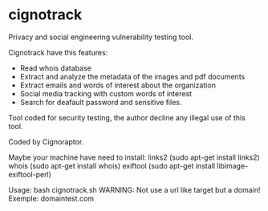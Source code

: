 # cignotrack

Privacy and social engineering vulnerability testing tool.

Cignotrack have this features:

- Read whois database
- Extract and analyze the metadata of the images and pdf documents
- Extract emails and words of interest about the organization
- Social media tracking with custom words of interest
- Search for deafault password and sensitive files.

Tool coded for security testing, the author decline any illegal use of this tool.

Coded by Cignoraptor.

Maybe your machine have need to install: 
links2 (sudo apt-get install links2) 
whois (sudo apt-get install whois)
exiftool (sudo apt-get install libimage-exiftool-perl)

Usage: bash cignotrack.sh   WARNING: Not use a url like target but a domain!
Exemple: domaintest.com

